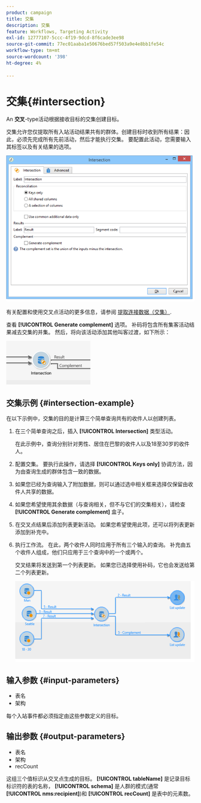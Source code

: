 ```yaml
---
product: campaign
title: 交集
description: 交集
feature: Workflows, Targeting Activity
exl-id: 12777107-5ccc-4f19-9dcd-8f6cade3ee98
source-git-commit: 77ec01aaba1e50676bed57f503a9e4e8bb1fe54c
workflow-type: tm+mt
source-wordcount: '398'
ht-degree: 4%

---
```


# 交集{#intersection}



An **交叉**-type活动根据接收目标的交集创建目标。

交集允许您仅提取所有入站活动结果共有的群体。创建目标时收到所有结果：因此，必须先完成所有先前活动，然后才能执行交集。 要配置此活动，您需要输入其标签以及有关结果的选项。

![](assets/s_user_segmentation_inter.png)

有关配置和使用交叉点活动的更多信息，请参阅 [提取连接数据（交集）](targeting-workflows.md#extracting-joint-data--intersection-).

查看 **[!UICONTROL Generate complement]** 选项。 补码将包含所有集客活动结果减去交集的并集。 然后，将向该活动添加其他叫客过渡，如下所示：

![](assets/s_user_segmentation_inter_compl.png)

## 交集示例 {#intersection-example}

在以下示例中，交集的目的是计算三个简单查询共有的收件人以创建列表。

1. 在三个简单查询之后，插入 **[!UICONTROL Intersection]** 类型活动。

   在此示例中，查询分别针对男性、居住在巴黎的收件人以及18至30岁的收件人。

1. 配置交集。 要执行此操作，请选择 **[!UICONTROL Keys only]** 协调方法，因为由查询生成的群体包含一致的数据。
1. 如果您已经为查询输入了附加数据，则可以通过选中相关框来选择仅保留由收件人共享的数据。
1. 如果您希望使用其余数据（与查询相关，但不与它们的交集相关），请检查 **[!UICONTROL Generate complement]** 盒子。
1. 在交叉点结果后添加列表更新活动。 如果您希望使用此项，还可以将列表更新添加到补充中。
1. 执行工作流。 在此，两个收件人同时应用于所有三个输入的查询。 补充由五个收件人组成，他们只应用于三个查询中的一个或两个。

   交叉结果将发送到第一个列表更新。 如果您已选择使用补码，它也会发送给第二个列表更新。

   ![](assets/intersection_example.png)

## 输入参数 {#input-parameters}

* 表名
* 架构

每个入站事件都必须指定由这些参数定义的目标。

## 输出参数 {#output-parameters}

* 表名
* 架构
* recCount

这组三个值标识从交叉点生成的目标。 **[!UICONTROL tableName]** 是记录目标标识符的表的名称， **[!UICONTROL schema]** 是人群的模式(通常 **[!UICONTROL nms:recipient]**)和 **[!UICONTROL recCount]** 是表中的元素数。
